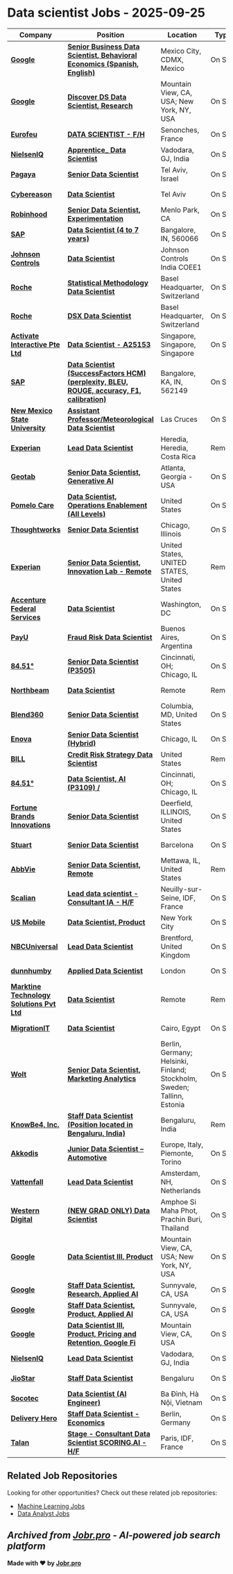 # Data scientist Jobs - 2025-09-25

| Company | Position | Location | Type | Date |
| ------- | -------- | -------- | ---- | ------ |
| **[Google](https://www.google.com/)** | **[Senior Business Data Scientist, Behavioral Economics (Spanish, English)](https://www.google.com/about/careers/applications/jobs/results/137458429894501062-senior-business-data-scientist-behavioral-economics-spanish-english)** | Mexico City, CDMX, Mexico | On Site | Sep 25 |
| **[Google](https://www.google.com/)** | **[Discover DS Data Scientist, Research](https://www.google.com/about/careers/applications/jobs/results/133191053468410566-discover-ds-data-scientist-research)** | Mountain View, CA, USA; New York, NY, USA | On Site | Sep 25 |
| **[Eurofeu](https://www.eurofeu.fr/)** | **[DATA SCIENTIST - F/H](https://carriere.eurofeu.fr/jobs/6510021-data-scientist-f-h)** | Senonches, France | On Site | Sep 25 |
| **[NielsenIQ](https://nielseniq.com)** | **[Apprentice_ Data Scientist](https://jobs.smartrecruiters.com/NielsenIQ/744000083813469-apprentice-data-scientist)** | Vadodara, GJ, India | On Site | Sep 25 |
| **[Pagaya](https://pagaya.com/)** | **[Senior Data Scientist](https://job-boards.greenhouse.io/pagayais/jobs/6624585003)** | Tel Aviv, Israel | On Site | Sep 25 |
| **[Cybereason](https://www.cybereason.com/)** | **[Data Scientist](http://jobs.cybereason.com/details?gh_jid=7258127)** | Tel Aviv | On Site | Sep 25 |
| **[Robinhood](https://robinhood.com/)** | **[Senior Data Scientist, Experimentation](https://boards.greenhouse.io/robinhood/jobs/7272710?t=gh_src=&gh_jid=7272710)** | Menlo Park, CA | On Site | Sep 25 |
| **[SAP](https://www.sap.com/)** | **[Data Scientist (4 to 7 years)](https://jobs.sap.com/job/Bangalore-Data-Scientist-%284-to-7-years%29-560066/1251249901/)** | Bangalore, IN, 560066 | On Site | Sep 25 |
| **[Johnson Controls](https://www.johnsoncontrols.com/)** | **[Data Scientist](https://jci.wd5.myworkdayjobs.com/en-US/JCI_Confidential/job/Pune-Maharashtra-India/Data-Scientist_WD30243101-2)** | Johnson Controls India COEE1 | On Site | Sep 25 |
| **[Roche](https://www.roche.com/)** | **[Statistical Methodology Data Scientist](https://roche.wd3.myworkdayjobs.com/en-US/roche-ext/job/Basel/Statistical-Methodology-Data-Scientist_202509-124470)** | Basel Headquarter, Switzerland | On Site | Sep 25 |
| **[Roche](https://www.roche.com/)** | **[DSX Data Scientist](https://roche.wd3.myworkdayjobs.com/en-US/roche-ext/job/Basel/DSX-Data-Scientist_202509-124454)** | Basel Headquarter, Switzerland | On Site | Sep 25 |
| **[Activate Interactive Pte Ltd](https://www.activate.sg/)** | **[Data Scientist - A25153](https://apply.workable.com/j/7D5EC76B8F/apply)** | Singapore, Singapore, Singapore | On Site | Sep 25 |
| **[SAP](https://www.sap.com/)** | **[Data Scientist (SuccessFactors HCM) (perplexity, BLEU, ROUGE, accuracy, F1, calibration)](https://jobs.sap.com/job/Bangalore-Data-Scientist-%28SuccessFactors-HCM%29-%28perplexity%2C-BLEU%2C-ROUGE%2C-accuracy%2C-F1%2C-calibration%29-KA-562149/1251250201/)** | Bangalore, KA, IN, 562149 | On Site | Sep 25 |
| **[New Mexico State University](https://nmsu.edu/)** | **[Assistant Professor/Meteorological Data Scientist](https://careers.pageuppeople.com/1134/cw/en-us/job/502789)** | Las Cruces | On Site | Sep 24 |
| **[Experian](https://www.experian.com/)** | **[Lead Data Scientist](https://jobs.smartrecruiters.com/Experian/744000083776627-lead-data-scientist)** | Heredia, Heredia, Costa Rica | Remote | Sep 24 |
| **[Geotab](https://www.geotab.com/)** | **[Senior Data Scientist, Generative AI](https://job-boards.greenhouse.io/geotab/jobs/4920755008)** | Atlanta, Georgia - USA | On Site | Sep 24 |
| **[Pomelo Care](https://www.pomelocare.com/)** | **[Data Scientist, Operations Enablement (All Levels)](https://job-boards.greenhouse.io/pomelocare/jobs/5658803004)** | United States | On Site | Sep 24 |
| **[Thoughtworks](https://www.thoughtworks.com/)** | **[Senior Data Scientist](https://job-boards.greenhouse.io/thoughtworksreferral/jobs/7271946)** | Chicago, Illinois | On Site | Sep 24 |
| **[Experian](https://www.experian.com/)** | **[Senior Data Scientist, Innovation Lab - Remote](https://jobs.smartrecruiters.com/Experian/744000083771745-senior-data-scientist-innovation-lab-remote)** | United States, UNITED STATES, United States | Remote | Sep 24 |
| **[Accenture Federal Services](https://www.accenture.com/)** | **[Data Scientist](https://boards.greenhouse.io/accenturefederalservices/jobs/4601263006?gh_jid=4601263006)** | Washington, DC | On Site | Sep 24 |
| **[PayU](https://corporate.payu.com/)** | **[Fraud Risk Data Scientist](https://jobs.lever.co/payugpo/676fc4ba-d66a-41ed-b495-21d287206a9d)** | Buenos Aires, Argentina | On Site | Sep 24 |
| **[84.51°](https://www.8451.com/)** | **[Senior Data Scientist (P3505)](https://job-boards.greenhouse.io/8451/jobs/8173989002)** | Cincinnati, OH; Chicago, IL | On Site | Sep 24 |
| **[Northbeam](https://www.northbeam.io/)** | **[Data Scientist](https://job-boards.greenhouse.io/northbeam/jobs/4604112006)** | Remote | Remote | Sep 24 |
| **[Blend360](https://blend360.com)** | **[Senior Data Scientist](https://jobs.smartrecruiters.com/Blend360/744000083754405-senior-data-scientist)** | Columbia, MD, United States | On Site | Sep 24 |
| **[Enova](https://www.enova.com/)** | **[Senior Data Scientist (Hybrid)](https://job-boards.greenhouse.io/enova/jobs/7274620)** | Chicago, IL | On Site | Sep 24 |
| **[BILL](https://www.bill.com/)** | **[Credit Risk Strategy Data Scientist](https://www.bill.com/job?5653273004&gh_jid=5653273004)** | United States | Remote | Sep 24 |
| **[84.51°](https://www.8451.com/)** | **[Data Scientist, AI (P3109) /](https://job-boards.greenhouse.io/8451/jobs/8176112002)** | Cincinnati, OH; Chicago, IL | On Site | Sep 24 |
| **[Fortune Brands Innovations](https://www.fbin.com/)** | **[Senior Data Scientist](https://jobs.smartrecruiters.com/FortuneBrands/744000083734316-senior-data-scientist)** | Deerfield, ILLINOIS, United States | On Site | Sep 24 |
| **[Stuart](https://stuart.com)** | **[Senior Data Scientist](https://jobs.lever.co/stuart/791b2a17-cfb2-45c9-8086-9c9b1018b79c)** | Barcelona | On Site | Sep 24 |
| **[AbbVie](https://www.abbvie.com/)** | **[Senior Data Scientist, Remote](https://jobs.smartrecruiters.com/AbbVie/3743990009612516-senior-data-scientist-remote)** | Mettawa, IL, United States | Remote | Sep 24 |
| **[Scalian](https://www.scalian.com)** | **[Lead data scientist - Consultant IA - H/F](https://jobs.smartrecruiters.com/Scalian/744000083727425-lead-data-scientist-consultant-ia-h-f)** | Neuilly-sur-Seine, IDF, France | On Site | Sep 24 |
| **[US Mobile](https://www.usmobile.com/)** | **[Data Scientist, Product](https://jobs.lever.co/USMobile/8c66380e-a077-4aef-9b3a-8edecf67d6f0)** | New York City | On Site | Sep 24 |
| **[NBCUniversal](https://www.nbcunicareers.com)** | **[Lead Data Scientist](https://jobs.smartrecruiters.com/NBCUniversal3/744000083718725-lead-data-scientist)** | Brentford, United Kingdom | On Site | Sep 24 |
| **[dunnhumby](https://www.dunnhumby.com/)** | **[Applied Data Scientist](https://job-boards.greenhouse.io/dunnhumby/jobs/6332784003)** | London | On Site | Sep 24 |
| **[Marktine Technology Solutions Pvt Ltd](https://marktine.com/)** | **[Data Scientist](https://marktine.zohorecruit.com/jobs/Careers/634479000000393037)** | Remote | Remote | Sep 24 |
| **[MigrationIT](https://www.migrationit.com/)** | **[Data Scientist](https://migrationit.zohorecruit.com/jobs/Careers/586058000013931457)** | Cairo, Egypt | On Site | Sep 24 |
| **[Wolt](https://wolt.com/)** | **[Senior Data Scientist, Marketing Analytics](https://job-boards.greenhouse.io/wolt/jobs/7273514)** | Berlin, Germany; Helsinki, Finland; Stockholm, Sweden; Tallinn, Estonia | On Site | Sep 24 |
| **[KnowBe4, Inc.](https://www.knowbe4.com/)** | **[Staff Data Scientist (Position located in Bengaluru, India)](https://job-boards.greenhouse.io/knowbe4/jobs/8021704002)** | Bengaluru, India | Remote | Sep 24 |
| **[Akkodis](https://www.akkodis.com/)** | **[Junior Data Scientist – Automotive](https://talentsoft.akka-technologies.com/Pages/Offre/detailoffre.aspx?idOffre=34594&idOrigine=502&LCID=2057&offerReference=2025-34594)** | Europe, Italy, Piemonte, Torino | On Site | Sep 24 |
| **[Vattenfall](https://group.vattenfall.com)** | **[Lead Data Scientist](https://jobs.smartrecruiters.com/Vattenfall/744000083658020-lead-data-scientist)** | Amsterdam, NH, Netherlands | On Site | Sep 24 |
| **[Western Digital](https://www.westerndigital.com)** | **[(NEW GRAD ONLY) Data Scientist](https://jobs.smartrecruiters.com/WesternDigital/744000083660505--new-grad-only-data-scientist)** | Amphoe Si Maha Phot, Prachin Buri, Thailand | On Site | Sep 24 |
| **[Google](https://www.google.com/)** | **[Data Scientist III, Product](https://www.google.com/about/careers/applications/jobs/results/85351663321129670-data-scientist-iii-product)** | Mountain View, CA, USA; New York, NY, USA | On Site | Sep 24 |
| **[Google](https://www.google.com/)** | **[Staff Data Scientist, Research, Applied AI](https://www.google.com/about/careers/applications/jobs/results/85682650680828614-staff-data-scientist-research-applied-ai)** | Sunnyvale, CA, USA | On Site | Sep 24 |
| **[Google](https://www.google.com/)** | **[Staff Data Scientist, Product, Applied AI](https://www.google.com/about/careers/applications/jobs/results/92211550726562502-staff-data-scientist-product-applied-ai)** | Sunnyvale, CA, USA | On Site | Sep 24 |
| **[Google](https://www.google.com/)** | **[Data Scientist III, Product, Pricing and Retention, Google Fi](https://www.google.com/about/careers/applications/jobs/results/118925680371999430-data-scientist-iii-product-pricing-and-retention-google-fi)** | Mountain View, CA, USA | On Site | Sep 24 |
| **[NielsenIQ](https://nielseniq.com)** | **[Lead Data Scientist](https://jobs.smartrecruiters.com/NielsenIQ/744000083657895-lead-data-scientist)** | Vadodara, GJ, India | On Site | Sep 24 |
| **[JioStar](https://www.jiostar.com/)** | **[Staff Data Scientist](https://jobs.lever.co/jiostar/f55071f9-ad6d-4f0e-9f89-2db9273e569b)** | Bengaluru | On Site | Sep 24 |
| **[Socotec](https://www.socotec.fr)** | **[Data Scientist (AI Engineer)](https://jobs.smartrecruiters.com/Socotec/744000083650280-data-scientist-ai-engineer-)** | Ba Đình, Hà Nội, Vietnam | On Site | Sep 24 |
| **[Delivery Hero](https://www.deliveryhero.com)** | **[Staff Data Scientist - Economics](https://jobs.smartrecruiters.com/DeliveryHero/744000083648655-staff-data-scientist-economics)** | Berlin, Germany | On Site | Sep 24 |
| **[Talan](https://talan.com)** | **[Stage - Consultant Data Scientist SCORING.AI - H/F](https://jobs.smartrecruiters.com/Talan/744000083633562-stage-consultant-data-scientist-scoring-ai-h-f)** | Paris, IDF, France | On Site | Sep 24 |

## Related Job Repositories

Looking for other opportunities? Check out these related job repositories:

- [Machine Learning Jobs](https://github.com/jobs-jobr-pro/Machine-Learning-Jobs)
- [Data Analyst Jobs](https://github.com/jobs-jobr-pro/Data-Analyst-Jobs)



*Archived from [Jobr.pro](https://jobr.pro?utm_source=github&utm_medium=repo&utm_campaign=github-data-science-jobs) - AI-powered job search platform*
---

**Made with ❤️ by [Jobr.pro](https://jobr.pro?utm_source=github&utm_medium=repo&utm_campaign=github-data-science-jobs)**